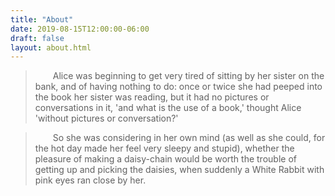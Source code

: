 ```yaml
---
title: "About"
date: 2019-08-15T12:00:00-06:00
draft: false
layout: about.html
---
```


<blockquote class="prose" style="text-align: left">
&emsp;&emsp;Alice was beginning to get very tired of sitting by her sister on the bank, and of having nothing to do: once or twice she had peeped into the book her sister was reading, but it had no pictures or conversations in it, 'and what is the use of a book,' thought Alice 'without pictures or conversation?'
</blockquote>

<blockquote class="prose" style="text-align: left">
&emsp;&emsp;So she was considering in her own mind (as well as she could, for the hot day made her feel very sleepy and stupid), whether the pleasure of making a daisy-chain would be worth the trouble of getting up and picking the daisies, when suddenly a White Rabbit with pink eyes ran close by her.
</blockquote>
